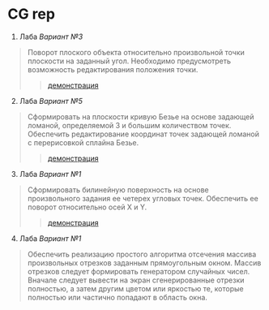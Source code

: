 # CG rep
1. Лаба *Вариант №3*
>Поворот плоского объекта относительно произвольной точки плоскости на заданный угол. Необходимо предусмотреть возможность редактирования положения точки.
>>[демонстрация](https://youtu.be/IgWXWYv4PF4/ "Видео с демонстрацие работы программы")
2. Лаба *Вариант №5*
>Сформировать на плоскости кривую Безье на основе задающей ломаной, определяемой 3 и большим количеством точек. Обеспечить редактирование координат точек задающей ломаной с перерисовкой сплайна Безье.
>>[демонстрация](https://youtu.be/CBTg6DWKmfE/ "Видео с демонстрацие работы программы")
3. Лаба *Вариант №1*
> Сформировать билинейную поверхность на основе произвольного задания ее четерех угловых точек. Обеспечить ее поворот относительно осей X и Y.
>>[демонстрация](https://youtu.be/ERQfWGL1Rho/ "Видео с демонстрацие работы программы")
4. Лаба *Вариант №1*
> Обеспечить реализацию простого алгоритма отсечения массива произвольных отрезков заданным прямоугольным окном. Массив отрезков следует формировать генератором случайных чисел. Вначале следует вывести на экран сгенерированные отрезки полностью, а затем другим цветом или яркостью те, которые полностью или частично попадают в область окна.
